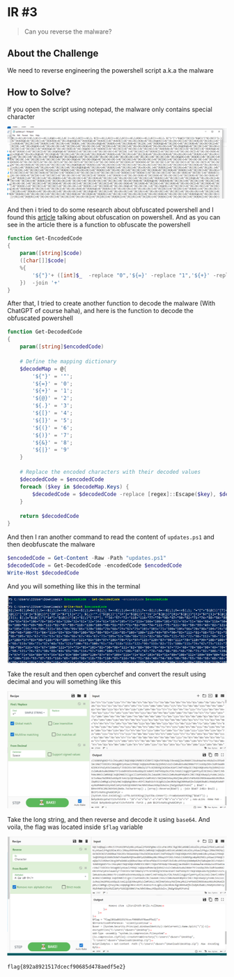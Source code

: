 # IR #3
> Can you reverse the malware?

## About the Challenge
We need to reverse engineering the powershell script a.k.a the malware

## How to Solve?
If you open the script using notepad, the malware only contains special character

![content](images/content.png)

And then i tried to do some research about obfuscated powershell and I found this [article](https://perl-users.jp/articles/advent-calendar/2010/sym/11) talking about obfuscation on powershell. And as you can see in the article there is a function to obfuscate the powershell

```powershell
function Get-EncodedCode
{
    param([string]$code)
    ([char[]]$code|
    %{
        '${"}'+ ([int]$_  -replace "0",'${=}' -replace "1",'${+}' -replace "2",'${@}' -replace "3",'${.}' -replace "4",'${[}' -replace "5",'${]}' -replace "6",'${(}' -replace "7",'${)}' -replace "8",'${&}' -replace "9",'${|}')
    })  -join '+'
}
```

After that, I tried to create another function to decode the malware (With ChatGPT of course haha), and here is the function to decode the obfuscated powershell

```powershell
function Get-DecodedCode
{
    param([string]$encodedCode)

    # Define the mapping dictionary
    $decodeMap = @{
        '${"}' = '"';
        '${=}' = '0';
        '${+}' = '1';
        '${@}' = '2';
        '${.}' = '3';
        '${[}' = '4';
        '${]}' = '5';
        '${(}' = '6';
        '${)}' = '7';
        '${&}' = '8';
        '${|}' = '9'
    }

    # Replace the encoded characters with their decoded values
    $decodedCode = $encodedCode
    foreach ($key in $decodeMap.Keys) {
        $decodedCode = $decodedCode -replace [regex]::Escape($key), $decodeMap[$key]
    }

    return $decodedCode
}
```

And then I ran another command to read the content of `updates.ps1` and then deobfuscate the malware

```powershell
$encodedCode = Get-Content -Raw -Path "updates.ps1"
$decodedCode = Get-DecodedCode -encodedCode $encodedCode
Write-Host $decodedCode
```

And you will something like this in the terminal

![deobfuscate](images/deobfuscate.png)

Take the result and then open cyberchef and convert the result using decimal and you will something like this

![cyberchef](images/cyberchef.png)

Take the long string, and then reverse and decode it using `base64`. And voila, the flag was located inside `$flag` variable

![flag](images/flag.png)

```
flag{892a8921517dcecf90685d478aedf5e2}
```